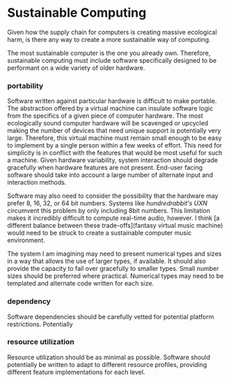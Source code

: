 # Sustainable Computing

Given how the supply chain for computers is creating massive ecological harm, is there any way to create a more 
sustainable way of computing.

The most sustainable computer is the one you already own. Therefore, sustainable computing must include software specifically designed to be performant on a wide variety of older hardware. 

### portability

Software written against particular hardware is difficult to make portable. The abstraction offered by a virtual machine can insulate software logic from the specifics of a given piece of computer hardware. The most ecologically sound computer hardware will be scavenged or upcycled making the number of devices that need unique support is potentially very large.
Therefore, this virtual machine must remain small enough to be easy to implement by a single person within a few weeks of effort.
This need for simplicity is in conflict with the features that would be most useful for such a machine.
Given hardware variability, system interaction should degrade gracefully when hardware features are not present. End-user facing software should take into account a large number of alternate input and interaction methods. 

Software may also need to consider the possibility that the hardware may prefer 8, 16, 32, or 64 bit numbers. Systems like *hundredrabbit's* *UXN* circumvent this problem by only including 8bit numbers. This limitation makes it incredibly difficult to compute real-time audio, however. I think [a different balance between these trade-offs](fantasy virtual music machine) would need to be struck to create a sustainable computer music environment. 

The system I am imagining may need to present numerical types and sizes in a way that allows the use of larger types, if available. It should also provide the capacity to fail over gracefully to smaller types. Small number sizes should be preferred where practical. Numerical types may need to be templated and alternate code written for each size.

### dependency

Software dependencies should be carefully vetted for potential platform restrictions. Potentially

### resource utilization

Resource utilization should be as minimal as possible. Software should potentially be written to adapt to different resource profiles, providing different feature implementations for each level.
